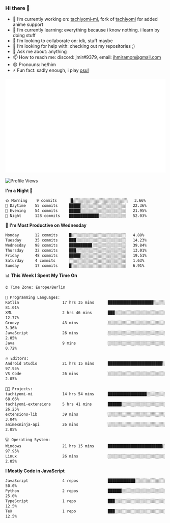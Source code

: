 ### Hi there 👋



<!--
**jmir1/jmir1** is a ✨ _special_ ✨ repository because its `README.md` (this file) appears on your GitHub profile.

Here are some ideas to get you started:
-->
- 🔭 I’m currently working on: [tachiyomi-mi](https://github.com/jmir1/tachiyomi-mi), fork of [tachiyomi](https://github.com/tachiyomiorg/tachiyomi) for added anime support
- 🌱 I’m currently learning: everything because i know nothing. i learn by doing stuff
- 👯 I’m looking to collaborate on: idk, stuff maybe
- 🤔 I’m looking for help with: checking out my repositories ;)
- 💬 Ask me about: anything
- 📫 How to reach me: discord: jmir#9379, email: jhmiramon@gmail.com
- 😄 Pronouns: he/him
- ⚡ Fun fact: sadly enough, i play [osu!](https://osu.ppy.sh/users/18018426)
<div>
	<p align="center">
		<img src="https://github.com/jmir1/github-stats/blob/master/generated/overview.svg">
	</p>
</div>

<!--START_SECTION:waka-->
![Profile Views](http://img.shields.io/badge/Profile%20Views-4-blue)

**I'm a Night 🦉** 

```text
🌞 Morning    9 commits      █░░░░░░░░░░░░░░░░░░░░░░░░   3.66% 
🌆 Daytime    55 commits     █████░░░░░░░░░░░░░░░░░░░░   22.36% 
🌃 Evening    54 commits     █████░░░░░░░░░░░░░░░░░░░░   21.95% 
🌙 Night      128 commits    █████████████░░░░░░░░░░░░   52.03%

```
📅 **I'm Most Productive on Wednesday** 

```text
Monday       12 commits     █░░░░░░░░░░░░░░░░░░░░░░░░   4.88% 
Tuesday      35 commits     ███░░░░░░░░░░░░░░░░░░░░░░   14.23% 
Wednesday    98 commits     ██████████░░░░░░░░░░░░░░░   39.84% 
Thursday     32 commits     ███░░░░░░░░░░░░░░░░░░░░░░   13.01% 
Friday       48 commits     █████░░░░░░░░░░░░░░░░░░░░   19.51% 
Saturday     4 commits      ░░░░░░░░░░░░░░░░░░░░░░░░░   1.63% 
Sunday       17 commits     █░░░░░░░░░░░░░░░░░░░░░░░░   6.91%

```


📊 **This Week I Spent My Time On** 

```text
⌚︎ Time Zone: Europe/Berlin

💬 Programming Languages: 
Kotlin                   17 hrs 35 mins      ████████████████████░░░░░   81.01% 
XML                      2 hrs 46 mins       ███░░░░░░░░░░░░░░░░░░░░░░   12.77% 
Groovy                   43 mins             ░░░░░░░░░░░░░░░░░░░░░░░░░   3.36% 
JavaScript               26 mins             ░░░░░░░░░░░░░░░░░░░░░░░░░   2.05% 
Java                     9 mins              ░░░░░░░░░░░░░░░░░░░░░░░░░   0.72%

🔥 Editors: 
Android Studio           21 hrs 15 mins      ████████████████████████░   97.95% 
VS Code                  26 mins             ░░░░░░░░░░░░░░░░░░░░░░░░░   2.05%

🐱‍💻 Projects: 
tachiyomi-mi             14 hrs 54 mins      █████████████████░░░░░░░░   68.66% 
tachiyomi-extensions     5 hrs 41 mins       ██████░░░░░░░░░░░░░░░░░░░   26.25% 
extensions-lib           39 mins             ░░░░░░░░░░░░░░░░░░░░░░░░░   3.04% 
animexninja-api          26 mins             ░░░░░░░░░░░░░░░░░░░░░░░░░   2.05%

💻 Operating System: 
Windows                  21 hrs 15 mins      ████████████████████████░   97.95% 
Linux                    26 mins             ░░░░░░░░░░░░░░░░░░░░░░░░░   2.05%

```

**I Mostly Code in JavaScript** 

```text
JavaScript               4 repos             ████████████░░░░░░░░░░░░░   50.0% 
Python                   2 repos             ██████░░░░░░░░░░░░░░░░░░░   25.0% 
TypeScript               1 repo              ███░░░░░░░░░░░░░░░░░░░░░░   12.5% 
TeX                      1 repo              ███░░░░░░░░░░░░░░░░░░░░░░   12.5%

```



<!--END_SECTION:waka-->
